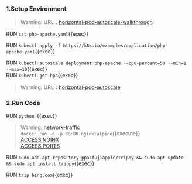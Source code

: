 ### 1.Setup Environment 
>Warning:  URL：[horizontal-pod-autoscale-walkthrough](https://kubernetes.io/docs/tasks/run-application/horizontal-pod-autoscale-walkthrough)

RUN `cat php-apache.yaml`{{exec}}  

RUN `kubectl apply -f https://k8s.io/examples/application/php-apache.yaml`{{exec}}



RUN `kubectl autoscale deployment php-apache --cpu-percent=50 --min=1 --max=10`{{exec}}  
RUN `kubectl get hpa`{{exec}}  

>Warning:  URL：[horizontal-pod-autoscale](https://kubernetes.io/docs/tasks/run-application/horizontal-pod-autoscale)



### 2.Run Code



RUN `python `{{exec}}      




>Warning:  [network-traffic](https://github.com/killercoda/scenario-examples/blob/main/network-traffic/step1.md)     
`docker run -d -p 80:80 nginx:alpine`{{execute}}       
[ACCESS NGINX]({{TRAFFIC_HOST1_80}})    
[ACCESS PORTS]({{TRAFFIC_SELECTOR}})


RUN `sudo add-apt-repository ppa:fujiapple/trippy && sudo apt update && sudo apt install trippy`{{exec}} 

RUN `trip bing.com`{{exec}} 









